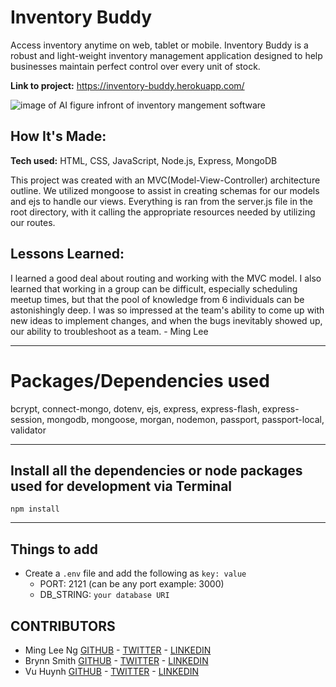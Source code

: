 # Inventory Buddy

Access inventory anytime on web, tablet or mobile. Inventory Buddy is a robust and light-weight inventory management application designed to help businesses maintain perfect control over every unit of stock. 

**Link to project:**
https://inventory-buddy.herokuapp.com/ 

<img src='https://brynnsmith.com/images/InventoryBuddy.jpg' alt='image of AI figure infront of inventory mangement software'>

## How It's Made:

**Tech used:** HTML, CSS, JavaScript, Node.js, Express, MongoDB

This project was created with an MVC(Model-View-Controller) architecture outline. We utilized mongoose to assist in creating schemas for our models and ejs to handle our views. Everything is ran from the server.js file in the root directory, with it calling the appropriate resources needed by utilizing our routes.

## Lessons Learned:

I learned a good deal about routing and working with the MVC model. I also learned that working in a group can be difficult, especially scheduling meetup times, but that the pool of knowledge from 6 individuals can be astonishingly deep. I was so impressed at the team's ability to come up with new ideas to implement changes, and when the bugs inevitably showed up, our ability to troubleshoot as a team. - Ming Lee

---

# Packages/Dependencies used

bcrypt, connect-mongo, dotenv, ejs, express, express-flash, express-session, mongodb, mongoose, morgan, nodemon, passport, passport-local, validator

---

## Install all the dependencies or node packages used for development via Terminal

`npm install`

---

## Things to add

- Create a `.env` file and add the following as `key: value`
  - PORT: 2121 (can be any port example: 3000)
  - DB_STRING: `your database URI`

## CONTRIBUTORS

- Ming Lee Ng <a href="https://github.com/redconOne" target="_blank">GITHUB</a> - <a href="https://twitter.com/MingLeeNg1" target="_blank">TWITTER</a> - <a href="https://linkedin.com/MingLeeNg" target="_blank">LINKEDIN</a>
- Brynn Smith <a href="https://github.com/brynnSmith" target="_blank">GITHUB</a> - <a href="https://twitter.com/brynnsm1th" target="_blank">TWITTER</a> - <a href="https://linkedin.com/brynnasmith" target="_blank">LINKEDIN</a>
- Vu Huynh <a href="https://github.com/vu5381" target="_blank">GITHUB</a> - <a href="https://twitter.com/vuhuynh91609962" target="_blank">TWITTER</a> - <a href="https://linkedin.com/vu-huynh-duy" target="_blank">LINKEDIN</a>
